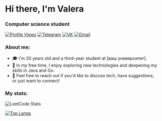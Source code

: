 # Hi there, I'm Valera
### Computer science student

[![Profile Views](https://komarev.com/ghpvc/?username=OmNomDomZ&color=brightgreen)](https://github.com/OmNomDomZ)
[![Telegram](https://img.shields.io/badge/-Telegram-2CA5E0?style=flat&logo=telegram&logoColor=white)](https://t.me/omnomdom)
[![VK](https://img.shields.io/badge/-VK-blue?style=flat&logo=vk)](https://vk.com/omnomdomz)
[![Gmail](https://img.shields.io/badge/-Gmail-D14836?style=flat&logo=gmail&logoColor=white)](mailto:v.rabetskii@gmail.com)

### About me:
- 🎓 I'm 20 years old and a third-year student at [ваш университет].
- 🚀 In my free time, I enjoy exploring new technologies and deepening my skills in Java and Go.
- 💌 Feel free to reach out if you'd like to discuss tech, have suggestions, or just want to connect!

### My stats:

![LeetCode Stats](https://leetcard.jacoblin.cool/vrabetskii?hide=ranking,theme=dark)


[![Top Langs](https://github-readme-stats.vercel.app/api/top-langs/?username=OmNomDomZ&layout=compact&theme=tokyonight)](https://github.com/OmNomDomZ)

